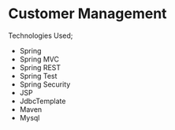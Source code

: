 # Customer Management
Technologies Used;
* Spring
* Spring MVC
* Spring REST
* Spring Test
* Spring Security
* JSP
* JdbcTemplate
* Maven
* Mysql
